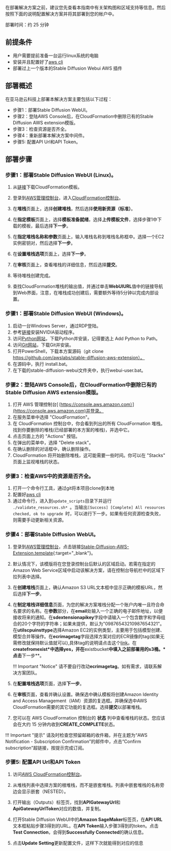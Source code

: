 在部署解决方案之前，建议您先查看本指南中有关架构图和区域支持等信息。然后按照下面的说明配置解决方案并将其部署到您的帐户中。

部署时间：约 25 分钟

## 前提条件
<!-- 用户需提前部署好本地的[Stable Diffusion WebUI](https://github.com/AUTOMATIC1111/stable-diffusion-webui)。 -->
- 用户需要提前准备一台运行linux系统的电脑
- 安装并且配置好了[aws cli](https://aws.amazon.com/cli/)
- 部署过上一个版本的Stable Diffusion Webui AWS 插件

## 部署概述
在亚马逊云科技上部署本解决方案主要包括以下过程：

- 步骤1：部署Stable Diffusion WebUI。
- 步骤2：登陆AWS Console后，在CloudFormation中删除已有的Stable Diffusion AWS extension模版。
- 步骤3：检查资源是否齐全。
- 步骤4：重新部署本解决方案中间件。
- 步骤5: 配置API Url和API Token。

## 部署步骤

### 步骤1：部署Stable Diffusion WebUI (Linux)。

1. 从[链接](https://raw.githubusercontent.com/awslabs/stable-diffusion-aws-extension/main/workshop/ec2.yaml)下载CloudFormation模板。

2. 登录到[AWS管理控制台](https://console.aws.amazon.com/)，进入[CloudFormation控制台](https://console.aws.amazon.com/cloudformation/)。

3. 在**堆栈**页面上，选择**创建堆栈**，然后选择**使用新资源（标准）**。

4. 在**指定模板**页面上，选择**模板准备就绪**，选择**上传模板文件**，选择步骤1中下载的模板，最后选择**下一步**。

5. 在**指定堆栈名称和参数**页面上，输入堆栈名称到堆栈名称框中。选择一个EC2实例密钥对，然后选择**下一步**。

6. 在**设置堆栈选项**页面上，选择**下一步**。

7. 在**审核**页面上，查看堆栈的详细信息，然后选择**提交**。

8. 等待堆栈创建完成。

9. 查找CloudFormation堆栈的输出值，并通过单击**WebUIURL**值中的链接导航到Web界面，注意，在堆栈成功创建后，需要额外等待5分钟以完成内部设置。

### 步骤1：部署Stable Diffusion WebUI (Windows)。
1. 启动一台Windows Server，通过RDP登陆。
2. 参考[链接](https://docs.aws.amazon.com/zh_cn/AWSEC2/latest/WindowsGuide/install-nvidia-driver.html)安装NVIDIA驱动程序。
3. 访问[Python网站](https://www.python.org/downloads/release/python-3106/)，下载Python并安装，记得要选上 Add Python to Path。
4. 访问[Git网站](https://git-scm.com/download/win)，下载Git并安装。
5. 打开PowerShell，下载本方案源码（git clone https://github.com/awslabs/stable-diffusion-aws-extension）。
6. 在源码中，执行 install.bat。
7. 在下载的stable-diffusion-webui文件夹中，执行webui-user.bat。


### 步骤2：登陆AWS Console后，在CloudFormation中删除已有的Stable Diffusion AWS extension模版。

1. 打开 AWS 管理控制台[（https://console.aws.amazon.com）](https://console.aws.amazon.com)并登录。
2. 在服务菜单中选择 "CloudFormation"。
3. 在 CloudFormation 控制台中，你会看到列出的所有 CloudFormation 堆栈。找到你要删除的堆栈(已经部署的本方案的堆栈)，并选中它。
4. 点击页面上方的 "Actions" 按钮。
5. 在弹出的菜单中，选择 "Delete stack"。
6. 在确认删除的对话框中，确认删除操作。
7. CloudFormation 将开始删除堆栈，这可能需要一些时间。你可以在 "Stacks" 页面上监视堆栈的状态。


### 步骤3：检查AWS中的资源是否齐全。

1. 打开一个命令行工具，通过git将本项目clone到本地
2. 配置好[aws cli](https://aws.amazon.com/cli/)
3. 通过命令行，进入到`update_scripts`目录下并运行 `./validate_resources.sh* `。当输出`[Success] [Complete] All resources checked, ok to upgrade
   `时，可以进行下一步。如果有任何资源检查失败，则需要手动更新相关资源。

### 步骤4：部署Stable Diffusion WebUI。
1. 登录到[AWS管理控制台](https://console.aws.amazon.com/)，点击链接[Stable-Diffusion-AWS-Extension.template](https://console.aws.amazon.com/cloudformation/home?#/stacks/create/template?stackName=stable-diffusion-aws&templateURL=https://aws-gcr-solutions.s3.amazonaws.com/stable-diffusion-aws-extension-github-mainline/latest/custom-domain/Stable-diffusion-aws-extension-middleware-stack.template.json){:target="_blank"}。
2. 默认情况下，该模版将在您登录控制台后默认的区域启动。若需在指定的Amazon Web Service区域中启动该解决方案，请在控制台导航栏中的区域下拉列表中选择。
3. 在**创建堆栈**页面上，确认Amazon S3 URL文本框中显示正确的模板URL，然后选择**下一步**。
4. 在**制定堆栈详细信息**页面，为您的解决方案堆栈分配一个账户内唯一且符合命名要求的名称。在**参数**部分，在**email**处输入一个正确的电子邮件地址，以便接收将来的通知。在**sdextensionapikey**字段中请输入一个包含数字和字母组合的20个字符的字符串；如果未提供，默认为"09876543210987654321"。在**utilscpuinsttype**选择Amazon EC2的实例类型，主要用于包括模型创建、模型合并等操作。在**ecrimagetag**字段选择方案对应的ECR镜像的tag(如果无需修改就保持默认值就可以),具体tag的说明请点击这个[link](ecr_image_param.md)。在**createfromexist*中选择yes，并在**existbucket**中填入之前部署用的s3桶。*点击**下一步**。

    !!! Important "Notice" 
        请不要自行改动**ecrimagetag**。如有需求，请联系解决方案团队。

5. 在**配置堆栈选项**页面，选择**下一步**。
6. 在**审核**页面，查看并确认设置。确保选中确认模板将创建Amazon Identity and Access Management（IAM）资源的复选框。并确保选中AWS CloudFormation需要的其它功能的复选框。选择**提交**以部署堆栈。
7. 您可以在 AWS CloudFormation 控制台的 **状态** 列中查看堆栈的状态。您应该会在大约 15 分钟内收到**CREATE_COMPLETE**状态。

!!! Important "提示" 
    请及时检查您预留邮箱的收件箱，并在主题为“AWS Notification - Subscription Confirmation”的邮件中，点击“Confirm subscription”超链接，按提示完成订阅。





<!-- ### 步骤2：通过安装脚本安装插件Stable Diffusion AWS Extension。
1. 在提前准备的运行linux的电脑的工作目录下，运行以下命令下载最新的安装脚本
```
wget https://raw.githubusercontent.com/awslabs/stable-diffusion-aws-extension/main/install.sh
```
2. 运行安装脚本
```
sh install.sh
```
3. 移步到install.sh下载的stable-diffusion-webui文件夹
```
cd stable-diffusion-webui
```
4. 对于不带GPU的机器，可以通过以下命令启动webui
```
./webui.sh --skip-torch-cuda-test
```
5. 对于带GPU的机器，可以通过以下命令启动webui
```
./webui.sh
``` -->


### 步骤5: 配置API Url和API Token

1. 访问[AWS CloudFormation控制台](https://console.aws.amazon.com/cloudformation/)。

2. 从堆栈列表中选择方案的根堆栈，而不是嵌套堆栈。列表中嵌套堆栈的名称旁边会显示嵌套（NESTED）。

3. 打开输出（Outputs）标签页，找到**APIGatewayUrl**和**ApiGatewayUrlToken**对应的数值，并复制。

4. 打开Stable Diffusion WebUI中的**Amazon SageMaker**标签页，在**API URL**文本框粘贴步骤3得到的URL。在**API Token**输入步骤3得到的token。点击**Test Connection**，会得到**Successfully Connected**的确认信息。

5. 点击**Update Setting**更新配置文件，这样下次就能得到对应的信息
<!-- 1. 打开已部署的Stable Diffusion WebUI界面，进入**Extensions**标签页 - **Install from URL**子标签页，在**URL from extension's git repository**文本框输入本解决方案repository地址 [https://github.com/awslabs/stable-diffusion-aws-extension.git](https://github.com/awslabs/stable-diffusion-aws-extension.git)，点击**Install**。
2. 点击**Installed**子标签页，点击**Apply and restart UI**，WebUI会多出一个**Amazon SageMaker**标签页，表明已完成插件安装。 -->


<!-- ## 后续操作
堆栈创建成功后，您可以在AWS CloudFormation的输出（Outputs）标签页中查询相关信息。 -->
